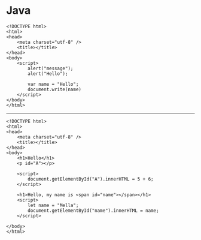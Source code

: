 # Java

    <!DOCTYPE html>
    <html>
    <head>
        <meta charset="utf-8" />
        <title></title>
    </head>
    <body>
        <script>
            alert("message");
            alert("Hello");

            var name = "Hello";
            document.write(name)
        </script>
    </body>
    </html>

------------------------------------------------

    <!DOCTYPE html>
    <html>
    <head>
        <meta charset="utf-8" />
        <title></title>
    </head>
    <body>
        <h1>Hello</h1>
        <p id="A"></p>

        <script>
            document.getElementById("A").innerHTML = 5 + 6;
        </script>

        <h1>Hello, my name is <span id="name"></span></h1>
        <script>
            let name = "Mella";
            document.getElementById("name").innerHTML = name;
        </script>

    </body>
    </html>





















